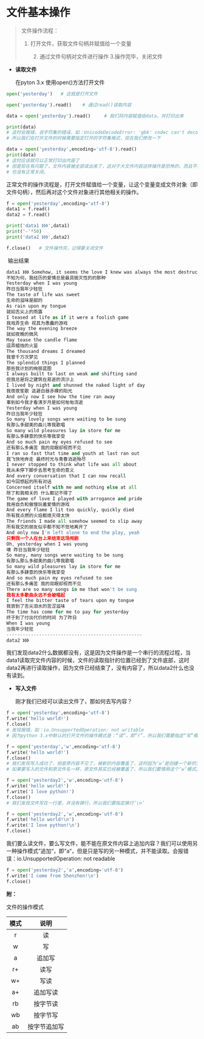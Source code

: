 # 文件基本操作

> 文件操作流程：
>
> 1. 打开文件，获取文件句柄并赋值给一个变量
>
>    2.	通过文件句柄对文件进行操作
>       3.操作完毕，关闭文件



* **读取文件**

  在pyton 3.x 使用open()方法打开文件

```python
open('yesterday')	# 这就是打开文件

open('yesterday').read()	# 通过read()读取内容

data = open('yesterday').read()		# 我们将内容赋值给data，并打印出来

print(data)		
# 这时会报错，说字符集的错误，如：UnicodeDecodeError: 'gbk' codec can't decode byte 0x80 in position 106: illegal multibyte sequence
# 所以我们在打开文件的时候需要指定打开的字符集格式，现在我们修改一下

data = open('yesterday',encoding='utf-8').read()
print(data)		
# 这时应该就可以正常打印出内容了
# 但是现在有问题了，文件内容被全部读出来了，这对于大文件内容这样操作是恐怖的，而且不方便操作和修改，文件
# 也没有正常关闭。

```

​	正常文件的操作流程是，打开文件赋值给一个变量，让这个变量变成文件对象（即文件句柄），然后再对这个文件对象进行其他相关的操作。

```python
f = open('yesterday',encoding='utf-8')
data1 = f.read()
data2 = f.read()

print('data1 》》》',data1)
print('-'*50)
print('data2 》》》',data2)

f.close()	# 文件操作完，记得要关闭文件
```

​	输出结果

```python
data1 》》》 Somehow, it seems the love I knew was always the most destructive kind
不知为何，我经历的爱情总是最具毁灭性的的那种
Yesterday when I was young
昨日当我年少轻狂
The taste of life was sweet
生命的滋味是甜的
As rain upon my tongue
就如舌尖上的雨露
I teased at life as if it were a foolish game
我戏弄生命 视其为愚蠢的游戏
The way the evening breeze
就如夜晚的微风
May tease the candle flame
逗弄蜡烛的火苗
The thousand dreams I dreamed
我曾千万次梦见
The splendid things I planned
那些我计划的绚丽蓝图
I always built to last on weak and shifting sand
但我总是将之建筑在易逝的流沙上
I lived by night and shunned the naked light of day
我夜夜笙歌 逃避白昼赤裸的阳光
And only now I see how the time ran away
事到如今我才看清岁月是如何匆匆流逝
Yesterday when I was young
昨日当我年少轻狂
So many lovely songs were waiting to be sung
有那么多甜美的曲儿等我歌唱
So many wild pleasures lay in store for me
有那么多肆意的快乐等我享受
And so much pain my eyes refused to see
还有那么多痛苦 我的双眼却视而不见
I ran so fast that time and youth at last ran out
我飞快地奔走 最终时光与青春消逝殆尽
I never stopped to think what life was all about
我从未停下脚步去思考生命的意义
And every conversation that I can now recall
如今回想起的所有对话
Concerned itself with me and nothing else at all
除了和我相关的 什么都记不得了
The game of love I played with arrogance and pride
我用自负和傲慢玩着爱情的游戏
And every flame I lit too quickly, quickly died
所有我点燃的火焰都熄灭得太快
The friends I made all somehow seemed to slip away
所有我交的朋友似乎都不知不觉地离开了
And only now I'm left alone to end the play, yeah
只剩我一个人在台上来结束这场闹剧
Oh, yesterday when I was young
噢 昨日当我年少轻狂
So many, many songs were waiting to be sung
有那么那么多甜美的曲儿等我歌唱
So many wild pleasures lay in store for me
有那么多肆意的快乐等我享受
And so much pain my eyes refused to see
还有那么多痛苦 我的双眼却视而不见
There are so many songs in me that won't be sung
我有太多歌曲永远不会被唱起
I feel the bitter taste of tears upon my tongue
我尝到了舌尖泪水的苦涩滋味
The time has come for me to pay for yesterday
终于到了付出代价的时间 为了昨日
When I was young
当我年少轻狂
--------------------------------------------------
data2 》》》 

```

​	我们发现data2什么数据都没有，这是因为文件操作是一个串行的流程过程，当data1读取完文件内容的时候，文件的读取指针的位置已经到了文件底部，这时data2再进行读取操作，因为文件已经结束了，没有内容了，所以data2什么也没有读到。



* **写入文件**

  刚才我们已经可以读出文件了，那如何去写内容？

```python
f = open('yesterday',encoding='utf-8')
f.write('hello world!')
f.close()
# 发现报错，如：io.UnsupportedOperation: not writable
# 因为python 3.x中默认的打开文件的操作模式是：“读”，即“r”，所以我们需要指定“写”模式，即“w”

f = open('yesterday','w',encoding='utf-8')
f.write('hello world!')
f.close()
# 我们发现写入成功了，但是原内容不见了，被新的内容覆盖了，这时因为‘w’是创建一个新的文件形式来写入内容
# 如果要写入的文件和原文件名一样，原文件其实已经被覆盖了，所以我们要慎用这个‘w’模式。

f = open('yesterday2','w',encoding='utf-8')
f.write('hello world!')
f.write('I love python!')
f.close()
# 我们发现文件写在一行里，并没有换行，所以我们要指定换行‘\n’

f = open('yesterday2','w',encoding='utf-8')
f.write('hello world!\n')
f.write('I love python!\n')
f.close()
```



​	我们要么读文件，要么写文件，能不能在原文件内容上追加内容？我们可以使用另一种操作模式”追加“，即”a“，但是只是写的另一种模式，并不能读取。会报错误：io.UnsupportedOperation: not readable

```python
f = open('yesterday2','a',encoding='utf-8')
f.write('I come from Shenzhen!\n')
f.close()
```



**附：**

文件的操作模式

|  模式  |   说明   |
| :--: | :----: |
|  r   |   读    |
|  w   |   写    |
|  a   |  追加写   |
|  r+  |   读写   |
|  w+  |   写读   |
|  a+  |  追加写读  |
|  rb  |  按字节读  |
|  wb  |  按字节写  |
|  ab  | 按字节追加写 |



